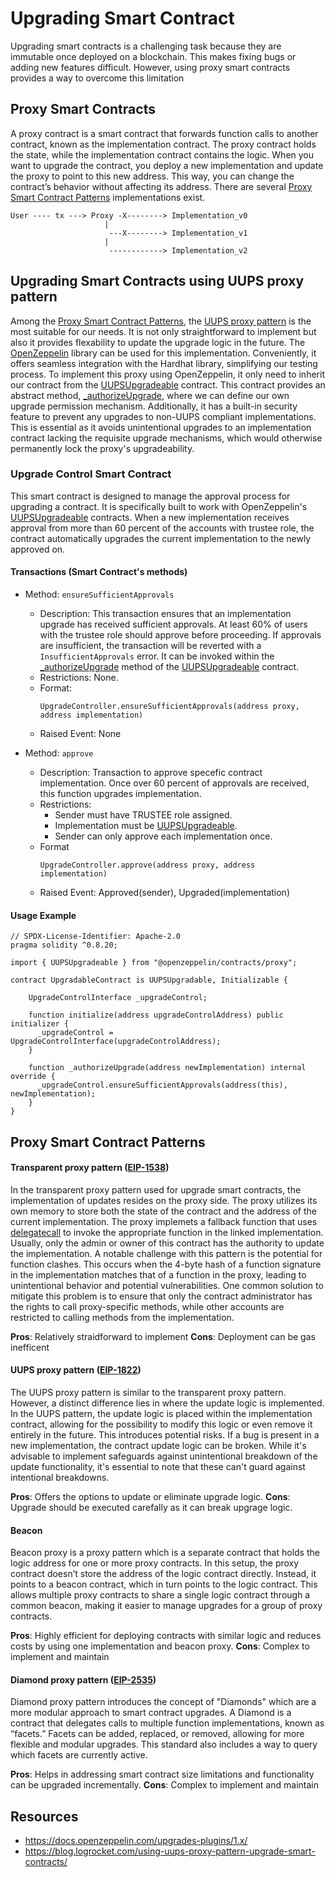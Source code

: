# Upgrading Smart Contract

Upgrading smart contracts is a challenging task because they are immutable once deployed on a blockchain. This makes fixing bugs or adding new features difficult. However, using proxy smart contracts provides a way to overcome this limitation

## Proxy Smart Contracts

A proxy contract is a smart contract that forwards function calls to another contract, known as the implementation contract. The proxy contract holds the state, while the implementation contract contains the logic. When you want to upgrade the contract, you deploy a new implementation and update the proxy to point to this new address. This way, you can change the contract’s behavior without affecting its address. There are several [Proxy Smart Contract Patterns](#proxy-smart-contract-patterns) implementations exist.

```
User ---- tx ---> Proxy -X--------> Implementation_v0
                     |
                      ---X--------> Implementation_v1
                     |
                      ------------> Implementation_v2
```

## Upgrading Smart Contracts using UUPS proxy pattern

Among the [Proxy Smart Contract Patterns](#proxy-smart-contract-patterns), the [UUPS proxy pattern](#uups-proxy-pattern-eip-1822) is the most suitable for our needs. It is not only straightforward to implement but also it provides flexability to update the upgrade logic in the future. The [OpenZeppelin](https://docs.openzeppelin.com/contracts/4.x/api/proxy) library can be used for this implementation. Conveniently, it offers seamless integration with the Hardhat library, simplifying our testing process. To implement this proxy using OpenZeppelin, it only need to inherit our contract from the [UUPSUpgradeable](https://docs.openzeppelin.com/contracts/4.x/api/proxy#UUPSUpgradeable) contract. This contract provides an abstract method, [_authorizeUpgrade](https://docs.openzeppelin.com/contracts/4.x/api/proxy#UUPSUpgradeable-_authorizeUpgrade-address-), where we can define our own upgrade permission mechanism. Additionally, it has a built-in security feature to prevent any upgrades to non-UUPS compliant implementations. This is essential as it avoids unintentional upgrades to an implementation contract lacking the requisite upgrade mechanisms, which would otherwise permanently lock the proxy's upgradeability. 

### Upgrade Control Smart Contract

This smart contract is designed to manage the approval process for upgrading a contract. It is specifically built to work with OpenZeppelin's [UUPSUpgradeable](https://docs.openzeppelin.com/contracts/4.x/api/proxy#UUPSUpgradeable) contracts. When a new implementation receives approval from more than 60 percent of the accounts with trustee role, the contract automatically upgrades the current implementation to the newly approved on.

#### Transactions (Smart Contract's methods)

* Method: `ensureSufficientApprovals`
  * Description: This transaction ensures that an implementation upgrade has received sufficient approvals. At least 60% of users with the trustee role should approve before proceeding. If approvals are insufficient, the transaction will be reverted with a `InsufficientApprovals` error. It can be invoked within the [_authorizeUpgrade](https://docs.openzeppelin.com/contracts/4.x/api/proxy#UUPSUpgradeable-_authorizeUpgrade-address-) method of the [UUPSUpgradeable](https://docs.openzeppelin.com/contracts/4.x/api/proxy#UUPSUpgradeable) contract.
  * Restrictions: None.
  * Format:
    ```
    UpgradeController.ensureSufficientApprovals(address proxy, address implementation)
    ```
  * Raised Event: None

* Method: `approve`
  * Description: Transaction to approve specefic contract implementation. Once over 60 percent of approvals are received, this function upgrades implementation.
  * Restrictions:
    * Sender must have TRUSTEE role assigned.
    * Implementation must be [UUPSUpgradeable](https://docs.openzeppelin.com/contracts/4.x/api/proxy#UUPSUpgradeable).
    * Sender can only approve each implementation once.
  * Format
    ```
    UpgradeController.approve(address proxy, address implementation)
    ```
  * Raised Event: Approved(sender), Upgraded(implementation)

#### Usage Example

```
// SPDX-License-Identifier: Apache-2.0
pragma solidity ^0.8.20;

import { UUPSUpgradeable } from "@openzeppelin/contracts/proxy";

contract UpgradableContract is UUPSUpgradable, Initializable {

    UpgradeControlInterface _upgradeControl;

    function initialize(address upgradeControlAddress) public initializer {
      _upgradeControl = UpgradeControlInterface(upgradeControlAddress);
    }

    function _authorizeUpgrade(address newImplementation) internal override {
      _upgradeControl.ensureSufficientApprovals(address(this), newImplementation);
    }
}
```

## Proxy Smart Contract Patterns

#### Transparent proxy pattern ([EIP-1538](https://eips.ethereum.org/EIPS/eip-1538))
In the transparent proxy pattern used for upgrade smart contracts, the implementation of updates resides on the proxy side. The proxy utilizes its own memory to store both the state of the contract and the address of the current implementation. The proxy implemets a fallback function that uses [delegatecall](https://solidity-by-example.org/delegatecall/) to invoke the appropriate function in the linked implementation. Usually, only the admin or owner of this contract has the authority to update the implementation. A notable challenge with this pattern is the potential for function clashes. This occurs when the 4-byte hash of a function signature in the implementation matches that of a function in the proxy, leading to unintentional behavior and potential vulnerabilities. One common solution to mitigate this problem is to ensure that only the contract administrator has the rights to call proxy-specific methods, while other accounts are restricted to calling methods from the implementation.

**Pros**: Relatively straidforward to implement
**Cons**: Deployment can be gas inefficent

#### UUPS proxy pattern ([EIP-1822](https://eips.ethereum.org/EIPS/eip-1822))
The UUPS proxy pattern is similar to the transparent proxy pattern. However, a distinct difference lies in where the update logic is implemented. In the UUPS pattern, the update logic is placed within the implementation contract, allowing for the possibility to modify this logic or even remove it entirely in the future. This introduces potential risks. If a bug is present in a new implementation,  the contract update logic can be broken. While it's advisable to implement safeguards against unintentional breakdown of the update functionality, it's essential to note that these can't guard against intentional breakdowns.

**Pros**: Offers the options to update or eliminate upgrade logic.
**Cons**: Upgrade should be executed carefally as it can break upgrage logic.

#### Beacon
Beacon proxy is a proxy pattern which is a separate contract that holds the logic address for one or more proxy contracts. In this setup, the proxy contract doesn’t store the address of the logic contract directly. Instead, it points to a beacon contract, which in turn points to the logic contract. This allows multiple proxy contracts to share a single logic contract through a common beacon, making it easier to manage upgrades for a group of proxy contracts.

**Pros**: Highly efficient for deploying contracts with similar logic and reduces costs by using one implementation and beacon proxy.
**Cons**: Complex to implement and maintain

#### Diamond proxy pattern ([EIP-2535](https://eips.ethereum.org/EIPS/eip-2535))
Diamond proxy pattern introduces the concept of "Diamonds" which are a more modular approach to smart contract upgrades. A Diamond is a contract that delegates calls to multiple function implementations, known as “facets.” Facets can be added, replaced, or removed, allowing for more flexible and modular upgrades. This standard also includes a way to query which facets are currently active.

**Pros**: Helps in addressing smart contract size limitations and functionality can be upgraded incrementally.
**Cons**: Complex to implement and maintain

## Resources

- https://docs.openzeppelin.com/upgrades-plugins/1.x/
- https://blog.logrocket.com/using-uups-proxy-pattern-upgrade-smart-contracts/



